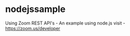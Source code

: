 # nodejssample
Using Zoom REST API's - An example using node.js 
visit - https://zoom.us/developer 
